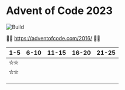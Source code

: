 # Advent of Code 2023
![Build](https://github.com/LesnyRumcajs/advent-of-rust-2016/workflows/Rust/badge.svg)

🦀🎄 https://adventofcode.com/2016/ 🎄🦀

| 1-5 | 6-10 | 11-15 | 16-20 | 21-25 |
|---|---|---|---|---|
|⛦⛦|||||
|⛦⛦|||||
||||||
||||||
||||||
